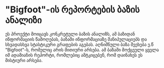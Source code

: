 # "Bigfoot"-ის რეპორტების ბაზის ანალიზი
ეს პროექტი მოიცავს კონკრეტული ბაზის ანალიზს, ამ ბაზიდან ინფორმაციის წამოღებას, ბაზაში ინფორმაციაზე მანიპულაციებს და სხვადასხვა სტასტიკური გრაფების აგებას.
აღნიშნული ბაზა შეეხება ე.წ "Bigfoot"-ს, რომელიც არის მითიური არსება. ამ ბაზაში მოქცეული ყველა იმ ადამიანის რეპორტი, რომლებიც ამტკიცებენ, რომ დაინახეს ეს მისტიური არსება.
